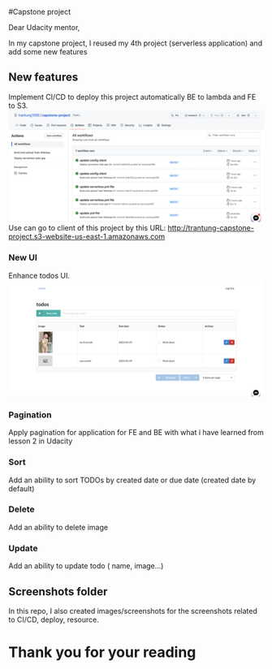 #Capstone project

Dear Udacity mentor,

In my capstone project, I reused my 4th project (serverless application) and add some new features

## New features

Implement CI/CD to deploy this project automatically BE to lambda and FE to S3.
![Alt text](images/screenshots/CICD.png?raw=true 'Image 1')
Use can go to client of this project by this URL:
http://trantung-capstone-project.s3-website-us-east-1.amazonaws.com

### New UI

Enhance todos UI.
![Alt text](images/screenshots/new_ui.png?raw=true 'Image 2')

### Pagination

Apply pagination for application for FE and BE with what i have learned from lesson 2 in Udacity

### Sort

Add an ability to sort TODOs by created date or due date (created date by default)

### Delete

Add an ability to delete image

### Update

Add an ability to update todo ( name, image...)

## Screenshots folder

In this repo, I also created images/screenshots for the screenshots related to CI/CD, deploy, resource.

# Thank you for your reading
